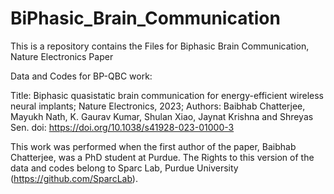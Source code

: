 # BiPhasic_Brain_Communication
This is a repository contains the Files for Biphasic Brain Communication, Nature Electronics Paper

Data and Codes for BP-QBC work:

Title: Biphasic quasistatic brain communication for energy-efficient wireless neural implants;
Nature Electronics, 2023;
Authors: Baibhab Chatterjee, Mayukh Nath, K. Gaurav Kumar, Shulan Xiao, Jaynat Krishna and Shreyas Sen.
doi: https://doi.org/10.1038/s41928-023-01000-3

This work was performed when the first author of the paper, Baibhab Chatterjee, was a PhD student at Purdue. The Rights to this version of the data and codes belong to Sparc Lab, Purdue University (https://github.com/SparcLab).
